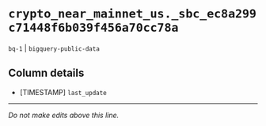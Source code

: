 # `crypto_near_mainnet_us._sbc_ec8a299c71448f6b039f456a70cc78a`
`bq-1` | `bigquery-public-data`

## Column details
* [TIMESTAMP] `last_update`

-------------------------------------------------------------------------------
*Do not make edits above this line.*
